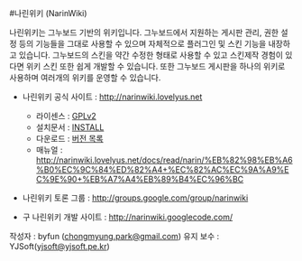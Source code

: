 #나린위키 (NarinWiki)

나린위키는 그누보드 기반의 위키입니다. 
그누보드에서 지원하는 게시판 관리, 권한 설정 등의 기능들을 그대로 사용할 수 있으며 
자체적으로 플러그인 및 스킨 기능을 내장하고 있습니다. 그누보드의 스킨을 약간 
수정한 형태로 사용할 수 있고 스킨제작 경험이 있다면 위키 스킨 또한 쉽게 개발할 수 
있습니다. 또한 그누보드 게시판을 하나의 위키로 사용하며 여러개의 위키를 운영할 수 
있습니다.

 - 나린위키 공식 사이트 : http://narinwiki.lovelyus.net
   - 라이센스 : [GPLv2](LICENSE)
   - 설치문서 : [INSTALL](INSTALL)
   - 다운로드 : [버전 목록](https://github.com/YJSoft/narinwiki/releases/tag/narin-old)
   - 매뉴얼 : http://narinwiki.lovelyus.net/docs/read/narin/%EB%82%98%EB%A6%B0%EC%9C%84%ED%82%A4+%EC%82%AC%EC%9A%A9%EC%9E%90+%EB%A7%A4%EB%89%B4%EC%96%BC
      
 - 나린위키 토론 그룹 : http://groups.google.com/group/narinwiki
 
 - 구 나린위키 개발 사이트 : http://narinwiki.googlecode.com/

작성자 : byfun (chongmyung.park@gmail.com)
유지 보수 : YJSoft(yjsoft@yjsoft.pe.kr)
